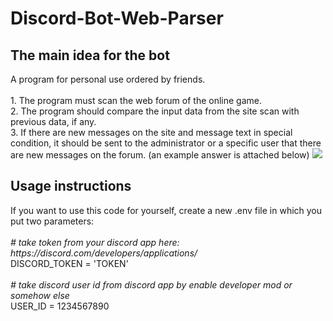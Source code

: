 # Discord-Bot-Web-Parser
<h2>The main idea for the bot</h2>
A program for personal use ordered by friends.
<br>
<br>1. The program must scan the web forum of the online game.
<br>2. The program should compare the input data from the site scan with previous data, if any.
<br>3. If there are new messages on the site and message text in special condition, it should be sent to the administrator or a specific user that there are new messages on the forum. (an example answer is attached below)
<img src='https://i.imgur.com/JEtCFXv.jpg'>
<h2>Usage instructions</h2>
If you want to use this code for yourself, create a new .env file in which you put two parameters:
<br>
<br><i># take token from your discord app here: https://discord.com/developers/applications/</i>
<br>DISCORD_TOKEN = 'TOKEN'
<br>
<br><i># take discord user id from discord app by enable developer mod or somehow else</i>
<br>USER_ID = 1234567890


